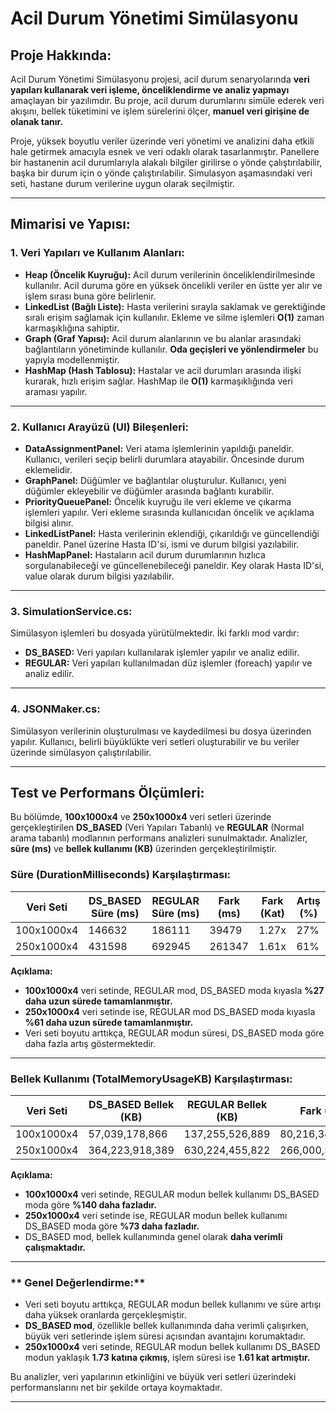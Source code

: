 # Acil Durum Yönetimi Simülasyonu

## **Proje Hakkında:**

Acil Durum Yönetimi Simülasyonu projesi, acil durum senaryolarında **veri yapıları kullanarak veri işleme, önceliklendirme ve analiz yapmayı** amaçlayan bir yazılımdır. Bu proje, acil durum durumlarını simüle ederek veri akışını, bellek tüketimini ve işlem sürelerini ölçer, **manuel veri girişine de olanak tanır.**

Proje, yüksek boyutlu veriler üzerinde veri yönetimi ve analizini daha etkili hale getirmek amacıyla esnek ve veri odaklı olarak tasarlanmıştır. Panellere bir hastanenin acil durumlarıyla alakalı bilgiler girilirse o yönde çalıştırılabilir, başka bir durum için o yönde çalıştırılabilir. Simulasyon aşamasındaki veri seti, hastane durum verilerine uygun olarak seçilmiştir.

---

##  **Mimarisi ve Yapısı:**

### **1. Veri Yapıları ve Kullanım Alanları:**

* **Heap (Öncelik Kuyruğu):** Acil durum verilerinin önceliklendirilmesinde kullanılır. Acil duruma göre en yüksek öncelikli veriler en üstte yer alır ve işlem sırası buna göre belirlenir.
* **LinkedList (Bağlı Liste):** Hasta verilerini sırayla saklamak ve gerektiğinde sıralı erişim sağlamak için kullanılır. Ekleme ve silme işlemleri **O(1)** zaman karmaşıklığına sahiptir.
* **Graph (Graf Yapısı):** Acil durum alanlarının ve bu alanlar arasındaki bağlantıların yönetiminde kullanılır. **Oda geçişleri ve yönlendirmeler** bu yapıyla modellenmiştir.
* **HashMap (Hash Tablosu):** Hastalar ve acil durumları arasında ilişki kurarak, hızlı erişim sağlar. HashMap ile **O(1)** karmaşıklığında veri araması yapılır.

---

### **2. Kullanıcı Arayüzü (UI) Bileşenleri:**

* **DataAssignmentPanel:** Veri atama işlemlerinin yapıldığı paneldir. Kullanıcı, verileri seçip belirli durumlara atayabilir. Öncesinde durum eklemelidir.
* **GraphPanel:** Düğümler ve bağlantılar oluşturulur. Kullanıcı, yeni düğümler ekleyebilir ve düğümler arasında bağlantı kurabilir.
* **PriorityQueuePanel:** Öncelik kuyruğu ile veri ekleme ve çıkarma işlemleri yapılır. Veri ekleme sırasında kullanıcıdan öncelik ve açıklama bilgisi alınır.
* **LinkedListPanel:** Hasta verilerinin eklendiği, çıkarıldığı ve güncellendiği paneldir. Panel üzerine Hasta ID'si, ismi ve durum bilgisi yazılabilir.
* **HashMapPanel:** Hastaların acil durum durumlarının hızlıca sorgulanabileceği ve güncellenebileceği paneldir. Key olarak Hasta ID'si, value olarak durum bilgisi yazılabilir.

---

### **3. SimulationService.cs:**

Simülasyon işlemleri bu dosyada yürütülmektedir. İki farklı mod vardır:

* **DS\_BASED:** Veri yapıları kullanılarak işlemler yapılır ve analiz edilir.
* **REGULAR:** Veri yapıları kullanılmadan düz işlemler (foreach) yapılır ve analiz edilir.

---

### **4. JSONMaker.cs:**

Simülasyon verilerinin oluşturulması ve kaydedilmesi bu dosya üzerinden yapılır. Kullanıcı, belirli büyüklükte veri setleri oluşturabilir ve bu veriler üzerinde simülasyon çalıştırılabilir.

---

## **Test ve Performans Ölçümleri:**

Bu bölümde, **100x1000x4** ve **250x1000x4** veri setleri üzerinde gerçekleştirilen **DS\_BASED** (Veri Yapıları Tabanlı) ve **REGULAR** (Normal arama tabanlı) modlarının performans analizleri sunulmaktadır. Analizler, **süre (ms)** ve **bellek kullanımı (KB)** üzerinden gerçekleştirilmiştir.

###  **Süre (DurationMilliseconds) Karşılaştırması:**

| Veri Seti  | DS\_BASED Süre (ms) | REGULAR Süre (ms) | Fark (ms) | Fark (Kat) | Artış (%) |
| ---------- | ------------------- | ----------------- | --------- | ---------- | --------- |
| 100x1000x4 | 146632              | 186111            | 39479     | 1.27x      | 27%       |
| 250x1000x4 | 431598              | 692945            | 261347    | 1.61x      | 61%       |

**Açıklama:**

* **100x1000x4** veri setinde, REGULAR mod, DS\_BASED moda kıyasla **%27 daha uzun sürede tamamlanmıştır.**
* **250x1000x4** veri setinde ise, REGULAR mod DS\_BASED moda kıyasla **%61 daha uzun sürede tamamlanmıştır.**
* Veri seti boyutu arttıkça, REGULAR modun süresi, DS\_BASED moda göre daha fazla artış göstermektedir.

---

###  **Bellek Kullanımı (TotalMemoryUsageKB) Karşılaştırması:**

| Veri Seti  | DS\_BASED Bellek (KB) | REGULAR Bellek (KB) | Fark (KB)       | Fark (Kat) | Artış (%) |
| ---------- | --------------------- | ------------------- | --------------- | ---------- | --------- |
| 100x1000x4 | 57,039,178,866        | 137,255,526,889     | 80,216,348,023  | 2.40x      | 140%      |
| 250x1000x4 | 364,223,918,389       | 630,224,455,822     | 266,000,537,433 | 1.73x      | 73%       |

**Açıklama:**

* **100x1000x4** veri setinde, REGULAR modun bellek kullanımı DS\_BASED moda göre **%140 daha fazladır.**
* **250x1000x4** veri setinde ise, REGULAR modun bellek kullanımı DS\_BASED moda göre **%73 daha fazladır.**
* DS\_BASED mod, bellek kullanımında genel olarak **daha verimli çalışmaktadır.**

---

### ** Genel Değerlendirme:**

* Veri seti boyutu arttıkça, REGULAR modun bellek kullanımı ve süre artışı daha yüksek oranlarda gerçekleşmiştir.
* **DS\_BASED mod**, özellikle bellek kullanımında daha verimli çalışırken, büyük veri setlerinde işlem süresi açısından avantajını korumaktadır.
* **250x1000x4** veri setinde, REGULAR modun bellek kullanımı DS\_BASED modun yaklaşık **1.73 katına çıkmış**, işlem süresi ise **1.61 kat artmıştır.**

Bu analizler, veri yapılarının etkinliğini ve büyük veri setleri üzerindeki performanslarını net bir şekilde ortaya koymaktadır.

---

